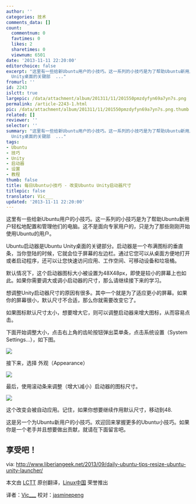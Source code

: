 ```yaml
---
author: ''
categories: 技术
comments_data: []
count:
  commentnum: 0
  favtimes: 0
  likes: 2
  sharetimes: 0
  viewnum: 6501
date: '2013-11-11 22:20:00'
editorchoice: false
excerpt: "这里有一些给新Ubuntu用户的小技巧。这一系列的小技巧是为了帮助Ubuntu新用户轻松地配置和管理他们的电脑。这不是面向专家用户的，只是为了那些刚刚开始使用Ubuntu的用户。\r\nUbuntu启动器是Ubuntu
  Unity桌面的关键部  ..."
fromurl: ''
id: 2243
islctt: true
largepic: /data/attachment/album/201311/11/201550pmzdyfyn69a7yn7s.png
permalink: /article-2243-1.html
pic: /data/attachment/album/201311/11/201550pmzdyfyn69a7yn7s.png.thumb.jpg
related: []
reviewer: ''
selector: ''
summary: "这里有一些给新Ubuntu用户的小技巧。这一系列的小技巧是为了帮助Ubuntu新用户轻松地配置和管理他们的电脑。这不是面向专家用户的，只是为了那些刚刚开始使用Ubuntu的用户。\r\nUbuntu启动器是Ubuntu
  Unity桌面的关键部  ..."
tags:
- Ubuntu
- 技巧
- Unity
- 启动器
- 设置
- 教程
thumb: false
title: 每日Ubuntu小技巧 - 改变Ubuntu Unity启动器尺寸
titlepic: false
translator: Vic___
updated: '2013-11-11 22:20:00'
---
```


这里有一些给新Ubuntu用户的小技巧。这一系列的小技巧是为了帮助Ubuntu新用户轻松地配置和管理他们的电脑。这不是面向专家用户的，只是为了那些刚刚开始使用Ubuntu的用户。


Ubuntu启动器是Ubuntu Unity桌面的关键部分。启动器是一个布满图标的垂直条，当你登陆的时候，它就会位于屏幕的左边栏。通过它您可以从桌面方便地打开或者启动程序，还可以让您快速访问应用、工作空间、可移动设备和垃圾桶。


默认情况下，这个启动器图标大小被设置为48X48px，即使是较小的屏幕上也如此。如果你需要调大或调小启动器的尺寸，那么请继续接下来的学习。


想调整Unity启动器尺寸的原因有很多。其中一个就是为了适应更小的屏幕。如果你的屏幕很小，默认尺寸不合适，那么你就需要改变它了。


如果图标默认尺寸太小，想要增大它，则可以调整启动器来增大图标，从而容易点击。


下面开始调整大小，点击右上角的齿轮按钮弹出菜单条，点击系统设置（System Settings...），如下图。


![](/data/attachment/album/201311/11/201550pmzdyfyn69a7yn7s.png)


接下来，选择 外观（Appearance）


![](/data/attachment/album/201311/11/201551k5p4pzr444puifap.png)


最后，使用滚动条来调整（增大\减小）启动器的图标尺寸。


![](/data/attachment/album/201311/11/201551ojlulfrrwus4rqkg.png)


这个改变会被自动应用。记住，如果你想要继续作用默认尺寸，移动到48.


这是另一个为Ubuntu新用户的小技巧。欢迎回来掌握更多的Ubuntu小技巧。如果你是一个老手并且想要做出贡献，就请在下面留言吧。


享受吧！
----


via: <http://www.liberiangeek.net/2013/09/daily-ubuntu-tips-resize-ubuntu-unity-launcher/>


本文由 [LCTT](https://github.com/LCTT/TranslateProject) 原创翻译，[Linux中国](http://linux.cn/) 荣誉推出


译者：[Vic\_\_\_](http://blog.csdn.net/vic___) 校对：[jasminepeng](https://github.com/jasminepeng)